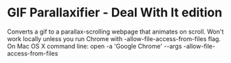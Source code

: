 GIF Parallaxifier - Deal With It edition 
============

Converts a gif to a parallax-scrolling webpage that animates on scroll.
Won't work locally unless you run Chrome with -allow-file-access-from-files flag.
On Mac OS X command line: open -a 'Google Chrome' --args -allow-file-access-from-files

